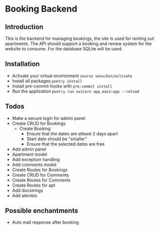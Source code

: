 # Booking Backend

## Introduction

This is the backend for managing bookings, the site is used for renting out apartments.
The API should support a booking and review system for the website to consume.
For the database SQLite will be used.

## Installation

- Activate your virtual environment `source venv/bin/activate`
- Install all packages `poetry install`
- Install pre-commit hooks with `pre-commit install`
- Run the application `poetry run uvicorn app.main:app --reload`

## Todos

- Make a secure login for admin panel
- Create CRUD for Bookings
  - Create Booking
    - Ensure that the dates are atleast 2 days apart
    - Start date should be "smaller"
    - Ensure that the selected dates are free
- Add admin panel
- Apartment model
- Add exception handling
- Add comments model
- Create Routes for Bookings
- Create CRUD for Comments
- Create Routes for Comments
- Create Routes for apt
- Add docstrings
- Add alembic

## Possible enchantments

- Auto mail response after booking
